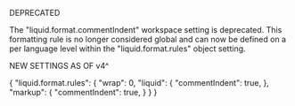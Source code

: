 DEPRECATED

The "liquid.format.commentIndent" workspace setting is deprecated. This formatting rule is no longer considered global and can now be defined on a per language level within the "liquid.format.rules" object setting.

NEW SETTINGS AS OF v4^

{
  "liquid.format.rules": {
    "wrap": 0,
    "liquid": {
      "commentIndent": true,
    },
    "markup": {
      "commentIndent": true,
    }
  }
}
